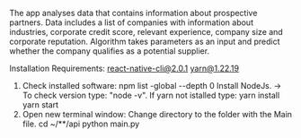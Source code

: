 

The app analyses data that contains information about prospective partners.
Data includes a list of companies with information about industries, corporate credit score, relevant experience, company size and corporate reputation.
Algorithm takes parameters as an input and predict whether the company qualifies as a potential supplier.
	

Installation Requirements:
react-native-cli@2.0.1
yarn@1.22.19

1. Check installed software:
    npm list -global --depth 0
Install NodeJs. -> To check version type: "node -v".
If yarn not istalled type: 
    yarn install 
    yarn start
2. Open new terminal window:
 Change directory to the folder with the Main file.
    cd ~/**/api
    python main.py

